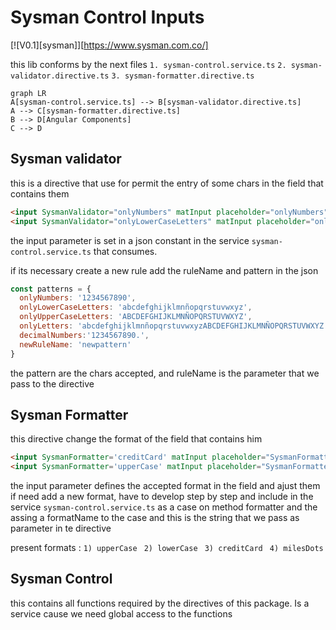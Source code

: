 # Sysman Control Inputs 

[![V0.1][sysman]][https://www.sysman.com.co/]


this lib conforms by the next files
`1. sysman-control.service.ts`
`2. sysman-validator.directive.ts`
`3. sysman-formatter.directive.ts`



```mermaid
graph LR
A[sysman-control.service.ts] --> B[sysman-validator.directive.ts]
A --> C[sysman-formatter.directive.ts]
B --> D[Angular Components]
C --> D
```


## Sysman validator 
this is a directive that use for permit the entry of some chars in the field that contains them 
```html
<input SysmanValidator="onlyNumbers" matInput placeholder="onlyNumbers" >
<input SysmanValidator="onlyLowerCaseLetters" matInput placeholder="onlyLowerCaseLetters" >
```
the input parameter is set in a json constant in the service `sysman-control.service.ts` that consumes.

if its necessary create a new rule add the ruleName and pattern in the json 
```js
const patterns = {
  onlyNumbers: '1234567890',
  onlyLowerCaseLetters: 'abcdefghijklmnñopqrstuvwxyz',
  onlyUpperCaseLetters: 'ABCDEFGHIJKLMNÑOPQRSTUVWXYZ',
  onlyLetters: 'abcdefghijklmnñopqrstuvwxyzABCDEFGHIJKLMNÑOPQRSTUVWXYZ',
  decimalNumbers:'1234567890.',
  newRuleName: 'newpattern'
}
```
the pattern are the chars accepted, and ruleName is the parameter that we pass to the directive

## Sysman Formatter
this directive change the format of the field that contains him
```html
<input SysmanFormatter='creditCard' matInput placeholder="SysmanFormatterCard" >
<input SysmanFormatter='upperCase' matInput placeholder="SysmanFormatterUpper" >
```
the input parameter defines the accepted format in the field and ajust them
if need add a new format, have to develop step by step and include in the service `sysman-control.service.ts` as a case on method formatter and the assing a formatName to the case and this is the string that we pass as parameter in te directive

present formats :
`1) upperCase `
`2) lowerCase `
`3) creditCard `
`4) milesDots`

## Sysman Control 
this contains all functions required by the directives of this package. Is a service cause we need global access to the functions


